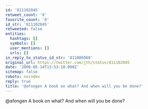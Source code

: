 ```yaml
---
id: '811102045'
retweet_count: '0'
favorite_count: '0'
id_str: '811102045'
retweeted: false
entities:
  hashtags: []
  symbols: []
  user_mentions: []
  urls: []
in_reply_to_status_id_str: '811086960'
original_url: https://twitter.com/jth/status/811102045
date: '2008-05-14T13:53:10.000Z'
sitemap: false
robots: noindex
reply: true
title: '@afongen A book on what? And when will you be done?'
---
```


@afongen A book on what? And when will you be done?